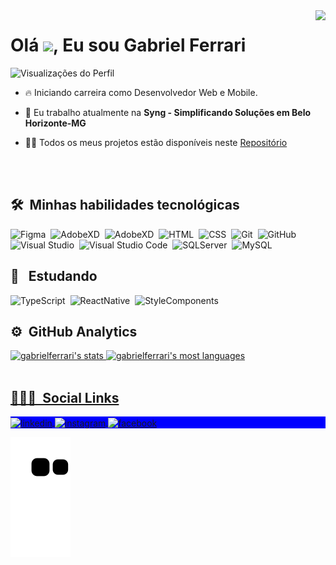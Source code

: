 <img align="right" height="358em" src="https://github.com/gabrieljuniorferrari88.png"/>
<h1 align="left">Olá <img src="https://raw.githubusercontent.com/kaueMarques/kaueMarques/master/hi.gif" width="30px">, Eu sou Gabriel Ferrari</h1>
<p align="left"> <img src="https://komarev.com/ghpvc/?username=gabrieljuniorferrari88&color=007ACC" alt="Visualizações do Perfil" /> </p>

- 🔥 Iniciando carreira como Desenvolvedor Web e Mobile.

- 🔭 Eu trabalho atualmente na **Syng - Simplificando Soluções em Belo Horizonte-MG**

- 👨‍💻 Todos os meus projetos estão disponíveis neste [Repositório](https://github.com/gabrieljuniorferrari88)

<br><br>

## 🛠 &nbsp;Minhas habilidades tecnológicas

![Figma](https://img.shields.io/badge/Figma-F24E1E?style=flat&logo=figma&logoColor=white)&nbsp;
![AdobeXD](https://img.shields.io/badge/Adobe%20XD-470137?style=flat&logo=Adobe%20XD&logoColor=#FF61F6)&nbsp;
![AdobeXD](https://img.shields.io/badge/Microsoft_Access-A4373A?style=flat&logo=microsoft-access&logoColor=white)&nbsp;
![HTML](	https://img.shields.io/badge/HTML5-E34F26?style=flat&logo=html5&logoColor=white)&nbsp;
![CSS](https://img.shields.io/badge/CSS3-1572B6?style=flat&logo=css3&logoColor=white)&nbsp;
![Git](https://img.shields.io/badge/GIT-E44C30?style=flat&logo=git&logoColor=white)&nbsp;
![GitHub](https://img.shields.io/badge/GitHub-100000?style=flat&logo=github&logoColor=white)&nbsp;
![Visual Studio](https://img.shields.io/badge/Visual_Studio-5C2D91?style=flat&logo=visual%20studio&logoColor=white)&nbsp;
![Visual Studio Code](https://img.shields.io/badge/Visual_Studio_Code-0078D4?style=flat&logo=visual%20studio%20code&logoColor=white)&nbsp;
![SQLServer](https://img.shields.io/badge/Microsoft%20SQL%20Server-CC2927?style=flat&logo=microsoft%20sql%20server&logoColor=white)&nbsp;
![MySQL](https://img.shields.io/badge/MySQL-005C84?style=flat&logo=mysql&logoColor=white)&nbsp;
<br>
## 🚀 &nbsp; Estudando
![TypeScript](https://img.shields.io/badge/TypeScript-007ACC?style=for-the-badge&logo=typescript&logoColor=white)&nbsp;
![ReactNative](https://img.shields.io/badge/React_Native-20232A?style=for-the-badge&logo=react&logoColor=61DAFB)&nbsp;
![StyleComponents](https://img.shields.io/badge/styled--components-DB7093?style=for-the-badge&logo=styled-components&logoColor=white)&nbsp;
<br>
## ⚙️ &nbsp;GitHub Analytics
<div align="left">
  <a href="https://github.com/gabrieljuniorferrari88">
  <img width="500em" src="https://github-readme-stats.vercel.app/api?username=gabrieljuniorferrari88&show_icons=true&theme=algolia" alt="gabrielferrari's stats"/>
  <img width="500em" src="https://github-readme-stats.vercel.app/api/top-langs/?username=gabrieljuniorferrari88&layout=compact&theme=algolia" alt="gabrielferrari's most languages"/>
</div>
<br>  
  
## 👨🏽‍🦲 &nbsp;Social Links
<p align="left" style="background:blue">
<a href="https://www.linkedin.com/in/gabriel-ferrari-2b098119a/" target="_blank">
  <img align="center" src="https://img.shields.io/badge/LinkedIn-0077B5?style=flat&logo=linkedin&logoColor=white" alt="linkedin"/>
</a>
<a href="https://www.instagram.com/gabrieljr.ferrari/" target="_blank">
 <img align="center" src="https://img.shields.io/badge/Instagram-E4405F?style=flat&logo=instagram&logoColor=white" alt="instagram"/>
</a>
<a href="https://www.facebook.com/gabriel.junior.ferrari" target="_blank">
 <img align="center" src="https://img.shields.io/badge/Facebook-1877F2?style=flat&logo=facebook&logoColor=white" alt="facebook"/>
</a>
</p>
  
  ![Snake animation](https://github.com/gabrieljuniorferrari88/gabrieljuniorferrari88/blob/output/github-contribution-grid-snake.svg)
<!--
**gabrieljuniorferrari88/gabrieljuniorferrari88** is a ✨ _special_ ✨ repository because its `README.md` (this file) appears on your GitHub profile.

### Hi there 👋

Here are some ideas to get you started:

- 🔭 I’m currently working on ...
- 🌱 I’m currently learning ...
- 👯 I’m looking to collaborate on ...
- 🤔 I’m looking for help with ...
- 💬 Ask me about ...
- 📫 How to reach me: ...
- 😄 Pronouns: ...
- ⚡ Fun fact: ...
-->

